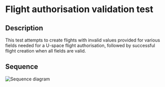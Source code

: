 # Flight authorisation validation test

## Description

This test attempts to create flights with invalid values provided for various
fields needed for a U-space flight authorisation, followed by successful flight
creation when all fields are valid.

## Sequence

![Sequence diagram](uas_flight_authorization.png)
